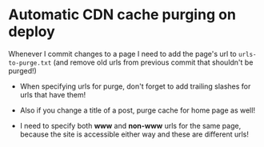 # Automatic CDN cache purging on deploy

Whenever I commit changes to a page I need to add the page's url to ```urls-to-purge.txt``` (and remove old urls from previous commit that shouldn't be purged!)

- When specifying urls for purge, don't forget to add trailing slashes for urls that have them!

- Also if you change a title of a post, purge cache for home page as well!

- I need to specify both **www** and **non-www** urls for the same page, because the site is accessible either way and these are different urls!